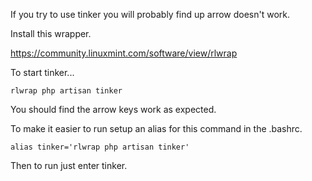 
If you try to use tinker you will probably find up arrow doesn't work.

Install this wrapper.

https://community.linuxmint.com/software/view/rlwrap

To start tinker...

```
rlwrap php artisan tinker
```

You should find the arrow keys work as expected.

To make it easier to run setup an alias for this command in the .bashrc.

```
alias tinker='rlwrap php artisan tinker'
```

Then to run just enter tinker.
